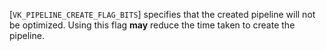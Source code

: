 [`VK_PIPELINE_CREATE_FLAG_BITS`] specifies that the
created pipeline will not be optimized.
Using this flag  **may**  reduce the time taken to create the pipeline.
